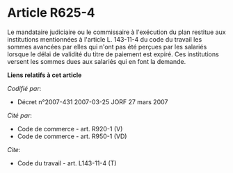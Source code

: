 # Article R625-4

Le mandataire judiciaire ou le commissaire à l'exécution du plan restitue aux institutions mentionnées à l'article L.
143-11-4 du code du travail les sommes avancées par elles qui n'ont pas été perçues par les salariés lorsque le délai de
validité du titre de paiement est expiré. Ces institutions versent les sommes dues aux salariés qui en font la demande.

**Liens relatifs à cet article**

_Codifié par_:

  - Décret n°2007-431 2007-03-25 JORF 27 mars 2007

_Cité par_:

  - Code de commerce - art. R920-1 (V)
  - Code de commerce - art. R950-1 (VD)

_Cite_:

  - Code du travail - art. L143-11-4 (T)
